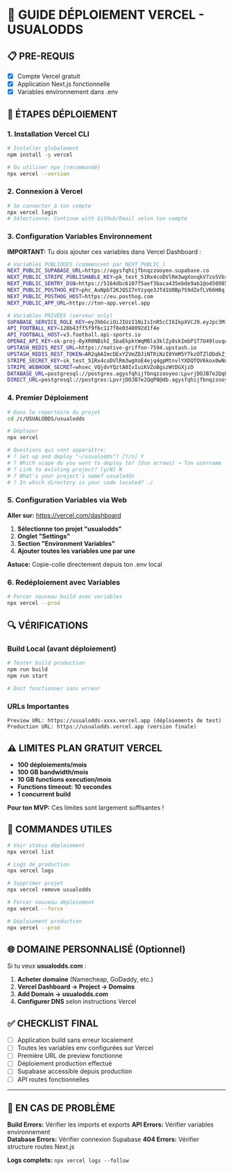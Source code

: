 # 🚀 GUIDE DÉPLOIEMENT VERCEL - USUALODDS

## 📋 **PRE-REQUIS**
- [x] Compte Vercel gratuit 
- [x] Application Next.js fonctionnelle
- [x] Variables environnement dans .env

## 🔧 **ÉTAPES DÉPLOIEMENT**

### **1. Installation Vercel CLI**
```bash
# Installer globalement
npm install -g vercel

# Ou utiliser npx (recommandé)
npx vercel --version
```

### **2. Connexion à Vercel**
```bash
# Se connecter à ton compte
npx vercel login
# Sélectionne: Continue with GitHub/Email selon ton compte
```

### **3. Configuration Variables Environnement**

**IMPORTANT:** Tu dois ajouter ces variables dans Vercel Dashboard :

```bash
# Variables PUBLIQUES (commencent par NEXT_PUBLIC_)
NEXT_PUBLIC_SUPABASE_URL=https://agysfqhijfbnqzzooyeo.supabase.co
NEXT_PUBLIC_STRIPE_PUBLISHABLE_KEY=pk_test_51Rx4coDVlRm3wgXonqkV7zo5Vbx9ZJgeKNFY0F3YyJJC1XQPywhgUXz9K25gJye6gzB4N4sR4omTD5vdgDsgwalK00cJGj9Im9
NEXT_PUBLIC_SENTRY_DSN=https://5164dbc6107f5aef3baca435ebde9ab1@o4509859167600640.ingest.de.sentry.io/4509859170877520
NEXT_PUBLIC_POSTHOG_KEY=phc_AuNpbT2KJQSI7nYzyqe3JTd1U0Bp7S9dZefLV66H8q
NEXT_PUBLIC_POSTHOG_HOST=https://eu.posthog.com
NEXT_PUBLIC_APP_URL=https://ton-app.vercel.app

# Variables PRIVÉES (serveur only)
SUPABASE_SERVICE_ROLE_KEY=eyJhbGciOiJIUzI1NiIsInR5cCI6IkpXVCJ9.eyJpc3MiOiJzdXBhYmFzZSIsInJlZiI6ImFneXNmcWhpamZibnF6em9veWVvIiwicm9sZSI6InNlcnZpY2Vfcm9sZSIsImlhdCI6MTc1NTUyODM5MSwiZXhwIjoyMDcxMTA0MzkxfQ.8YIs0qTIIJqHIKjFajj2FFl1PAR3b5rDcBi_ilVa45g
API_FOOTBALL_KEY=128b43ff5f9f6c117f8e0348092d1f4e
API_FOOTBALL_HOST=v3.football.api-sports.io
OPENAI_API_KEY=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
UPSTASH_REDIS_REST_URL=https://native-griffon-7594.upstash.io
UPSTASH_REDIS_REST_TOKEN=AR2qAAImcDExY2VmZDJiNTRiNzI0YmM5YTkzOTZlODdkZjk4OWFhMXAxNzU5NA
STRIPE_SECRET_KEY=sk_test_51Rx4coDVlRm3wgXoE4ejq4gpMtnvlYXDQTQV6kox0wNubfg1wx0qKI25Nonrmr6r4XVJpoXhUXV7MDygLqUuyHGK00N89xoLma
STRIPE_WEBHOOK_SECRET=whsec_VQjdvYQztA0IvIuiKVZoBgszWtDGXjzD
DATABASE_URL=postgresql://postgres.agysfqhijfbnqzzooyeo:LpvrjDOJB7e2QqP8@aws-1-eu-west-3.pooler.supabase.com:6543/postgres
DIRECT_URL=postgresql://postgres:LpvrjDOJB7e2QqP8@db.agysfqhijfbnqzzooyeo.supabase.co:5432/postgres
```

### **4. Premier Déploiement**
```bash
# Dans le répertoire du projet
cd /c/USUALODDS/usualodds

# Déployer
npx vercel

# Questions qui vont apparaître:
# ? Set up and deploy "~/usualodds"? [Y/n] Y
# ? Which scope do you want to deploy to? [Use arrows] → Ton username
# ? Link to existing project? [y/N] N
# ? What's your project's name? usualodds
# ? In which directory is your code located? ./
```

### **5. Configuration Variables via Web**

**Aller sur:** https://vercel.com/dashboard

1. **Sélectionne ton projet "usualodds"**
2. **Onglet "Settings"**
3. **Section "Environment Variables"**
4. **Ajouter toutes les variables une par une**

**Astuce:** Copie-colle directement depuis ton .env local

### **6. Redéploiement avec Variables**
```bash
# Forcer nouveau build avec variables
npx vercel --prod
```

## 🔍 **VÉRIFICATIONS**

### **Build Local** (avant déploiement)
```bash
# Tester build production
npm run build
npm run start

# Doit fonctionner sans erreur
```

### **URLs Importantes**
```
Preview URL: https://usualodds-xxxx.vercel.app (déploiements de test)
Production URL: https://usualodds.vercel.app (version finale)
```

## ⚠️ **LIMITES PLAN GRATUIT VERCEL**

- **100 déploiements/mois**
- **100 GB bandwidth/mois** 
- **10 GB functions execution/mois**
- **Functions timeout: 10 secondes**
- **1 concurrent build**

**Pour ton MVP:** Ces limites sont largement suffisantes !

## 🔧 **COMMANDES UTILES**

```bash
# Voir status déploiement
npx vercel list

# Logs de production
npx vercel logs

# Supprimer projet
npx vercel remove usualodds

# Forcer nouveau déploiement
npx vercel --force

# Déploiement production
npx vercel --prod
```

## 🌐 **DOMAINE PERSONNALISÉ (Optionnel)**

Si tu veux **usualodds.com** :

1. **Acheter domaine** (Namecheap, GoDaddy, etc.)
2. **Vercel Dashboard → Project → Domains**  
3. **Add Domain → usualodds.com**
4. **Configurer DNS** selon instructions Vercel

## ✅ **CHECKLIST FINAL**

- [ ] Application build sans erreur localement
- [ ] Toutes les variables env configurées sur Vercel
- [ ] Première URL de preview fonctionne
- [ ] Déploiement production effectué
- [ ] Supabase accessible depuis production
- [ ] API routes fonctionnelles

---

## 🚨 **EN CAS DE PROBLÈME**

**Build Errors:** Vérifier les imports et exports
**API Errors:** Vérifier variables environnement  
**Database Errors:** Vérifier connexion Supabase
**404 Errors:** Vérifier structure routes Next.js

**Logs complets:** `npx vercel logs --follow`